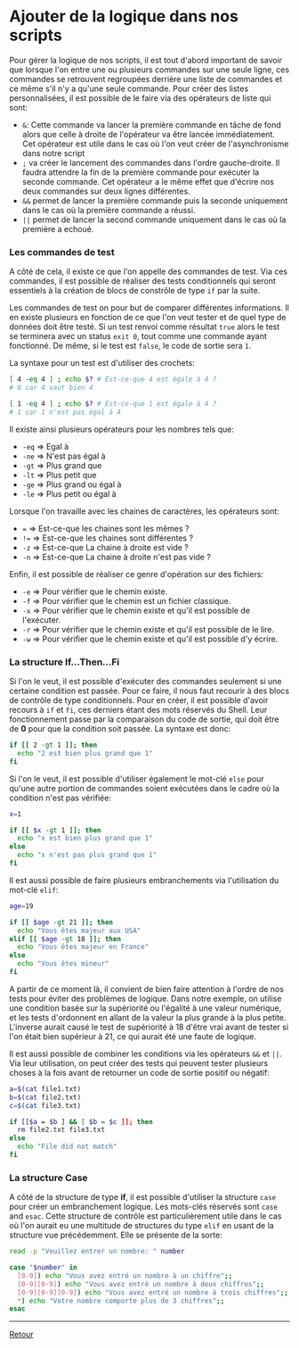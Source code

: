 # Ajouter de la logique dans nos scripts

Pour gérer la logique de nos scripts, il est tout d'abord important de savoir que lorsque l'on entre une ou plusieurs commandes sur une seule ligne, ces commandes se retrouvent regroupées derrière une liste de commandes et ce même s'il n'y a qu'une seule commande. Pour créer des listes personnalisées, il est possible de le faire via des opérateurs de liste qui sont: 
- `&`: Cette commande va lancer la première commande en tâche de fond alors que celle à droite de l'opérateur va être lancée immédiatement. Cet opérateur est utile dans le cas où l'on veut créer de l'asynchronisme dans notre script
- `;` va créer le lancement des commandes dans l'ordre gauche-droite. Il faudra attendre la fin de la première commande pour exécuter la seconde commande. Cet opérateur a le même effet que d'écrire nos deux commandes sur deux lignes différentes.
- `&&` permet de lancer la première commande puis la seconde uniquement dans le cas où la première commande a réussi.
- `||` permet de lancer la second commande uniquement dans le cas où la première a echoué.

### Les commandes de test

A côté de cela, il existe ce que l'on appelle des commandes de test. Via ces commandes, il est possible de réaliser des tests conditionnels qui seront essentiels à la création de blocs de constrôle de type `if` par la suite.

Les commandes de test on pour but de comparer différentes informations. Il en existe plusieurs en fonction de ce que l'on veut tester et de quel type de données doit être testé. Si un test renvoi comme résultat `true` alors le test se terminera avec un status `exit 0`, tout comme une commande ayant fonctionné. De même, si le test est `false`, le code de sortie sera `1`.

La syntaxe pour un test est d'utiliser des crochets:

```bash
[ 4 -eq 4 ] ; echo $? # Est-ce-que 4 est égale à 4 ?
# 0 car 4 vaut bien 4

[ 1 -eq 4 ] ; echo $? # Est-ce-que 1 est égale à 4 ?
# 1 car 1 n'est pas égal à 4
```

Il existe ainsi plusieurs opérateurs pour les nombres tels que:
- `-eq` => Egal à 
- `-ne` => N'est pas égal à 
- `-gt` => Plus grand que 
- `-lt` => Plus petit que
- `-ge` => Plus grand ou égal à
- `-le` => Plus petit ou égal à 

Lorsque l'on travaille avec les chaines de caractères, les opérateurs sont:
- `=` => Est-ce-que les chaines sont les mêmes ?
- `!=` => Est-ce-que les chaines sont différentes ?
- `-z` => Est-ce-que La chaine à droite est vide ?
- `-n` => Est-ce-que La chaine à droite n'est pas vide ?

Enfin, il est possible de réaliser ce genre d'opération sur des fichiers:
- `-e` => Pour vérifier que le chemin existe.
- `-f` => Pour vérifier que le chemin est un fichier classique.
- `-x` => Pour vérifier que le chemin existe et qu'il est possible de l'exécuter.
- `-r` => Pour vérifier que le chemin existe et qu'il est possible de le lire.
- `-w` => Pour vérifier que le chemin existe et qu'il est possible d'y écrire.

### La structure If...Then...Fi

Si l'on le veut, il est possible d'exécuter des commandes seulement si une certaine condition est passée. Pour ce faire, il nous faut recourir à des blocs de contrôle de type conditionnels. Pour en créer, il est possible d'avoir recours à `if` et `fi`, ces derniers étant des mots réservés du Shell. Leur fonctionnement passe par la comparaison du code de sortie, qui doit être de **0** pour que la condition soit passée. La syntaxe est donc:

```bash
if [[ 2 -gt 1 ]]; then 
  echo "2 est bien plus grand que 1"
fi
```

Si l'on le veut, il est possible d'utiliser également le mot-clé `else` pour qu'une autre portion de commandes soient exécutées dans le cadre où la condition n'est pas vérifiée:

```bash
x=1

if [[ $x -gt 1 ]]; then 
  echo "x est bien plus grand que 1"
else
  echo "x n'est pas plus grand que 1"
fi
```

Il est aussi possible de faire plusieurs embranchements via l'utilisation du mot-clé `elif`:

```bash
age=19

if [[ $age -gt 21 ]]; then 
  echo "Vous êtes majeur aux USA"
elif [[ $age -gt 18 ]]; then
  echo "Vous êtes majeur en France"
else 
  echo "Vous êtes mineur"
fi
```

A partir de ce moment là, il convient de bien faire attention à l'ordre de nos tests pour éviter des problèmes de logique. Dans notre exemple, on utilise une condition basée sur la supériorité ou l'égalité à une valeur numérique, et les tests d'ordonnent en allant de la valeur la plus grande à la plus petite. L'inverse aurait causé le test de supériorité à 18 d'être vrai avant de tester si l'on était bien supérieur à 21, ce qui aurait été une faute de logique.

Il est aussi possible de combiner les conditions via les opérateurs `&&` et `||`. Via leur utilisation, on peut créer des tests qui peuvent tester plusieurs choses à la fois avant de retourner un code de sortie positif ou négatif:

```bash
a=$(cat file1.txt)
b=$(cat file2.txt)
c=$(cat file3.txt)

if [[$a = $b ] && [ $b = $c ]]; then 
  rm file2.txt file3.txt
else
  echo "File did not match"
fi
```

### La structure Case

A côté de la structure de type **if**, il est possible d'utiliser la structure `case` pour créer un embranchement logique. Les mots-clés réservés sont `case` and `esac`. Cette structure de contrôle est particulièrement utile dans le cas où l'on aurait eu une multitude de structures du type `elif` en usant de la structure vue précédemment. Elle se présente de la sorte: 

```bash
read -p "Veuillez entrer un nombre: " number

case "$number" in 
  [0-9]) echo "Vous avez entré un nombre à un chiffre";;
  [0-9][0-9]) echo "Vous avez entré un nombre à deux chiffres";;
  [0-9][0-9][0-9]) echo "Vous avez entré un nombre à trois chiffres";;
  *) echo "Votre nombre comporte plus de 3 chiffres";;
esac
```

---

[Retour](../README.md)
